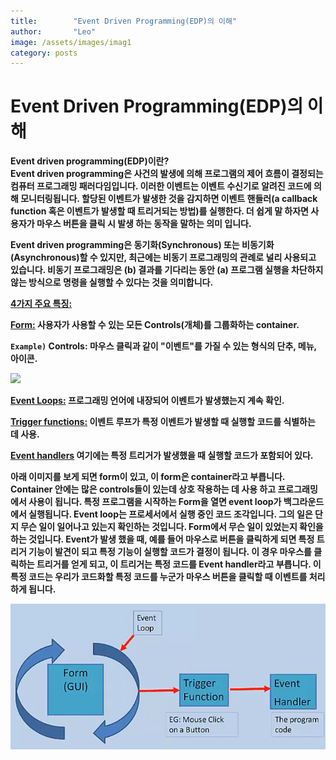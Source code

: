 ```yaml
---
title:        "Event Driven Programming(EDP)의 이해"
author:       "Leo"
image: /assets/images/imag1
category: posts
---
```

# Event Driven Programming(EDP)의 이해
<strong>Event driven programming(EDP)이란? <strong><br>
Event driven programming은 사건의 발생에 의해 프로그램의 제어 흐름이 결정되는 컴퓨터 프로그래밍 패러다임입니다. 이러한 이벤트는 이벤트 수신기로 알려진 코드에 의해 모니터링됩니다. 할당된 이벤트가 발생한 것을 감지하면 이벤트 핸들러(a callback function 혹은 이벤트가 발생할 때 트리거되는 방법)를 실행한다. 더 쉽게 말 하자면 사용자가 마우스 버튼을 클릭 시 발생 하는 동작을 말하는 의미 입니다. 

Event driven programming은 동기화(Synchronous) 또는 비동기화(Asynchronous)할 수 있지만, 최근에는 비동기 프로그래밍의 관례로 널리 사용되고 있습니다. 비동기 프로그래밍은 (b) 결과를 기다리는 동안 (a) 프로그램 실행을 차단하지 않는 방식으로 명령을 실행할 수 있다는 것을 의미합니다. 

<strong><ins>4가지 주요 특징:</ins></strong>

<ins>Form:</ins> 사용자가 사용할 수 있는 모든 Controls(개체)를 그룹화하는 container. <br>

`Example)` Controls: 마우스 클릭과 같이 "이벤트"를 가질 수 있는 형식의 단추, 메뉴, 아이콘. <br>

<img src="/assets/images/ edpform.png"> <br>

<ins>Event Loops:</ins> 프로그래밍 언어에 내장되어 이벤트가 발생했는지 계속 확인. <br>

<ins>Trigger functions:</ins> 이벤트 루프가 특정 이벤트가 발생할 때 실행할 코드를 식별하는 데 사용. <br>

<ins>Event handlers</ins> 여기에는 특정 트리거가 발생했을 때 실행할 코드가 포함되어 있다.<br>

아래 이미지를 보게 되면 form이 있고, 이 form은 container라고 부릅니다. Container 안에는 많은 controls들이 있는데 상호 작용하는 데 사용 하고 프로그래밍에서 사용이 됩니다. 특정 프로그램을 시작하는 Form을 열면 event loop가 백그라운드에서 실행됩니다. Event loop는 프로세서에서 실행 중인 코드 조각입니다. 그의 일은 단지 무슨 일이 일어나고 있는지 확인하는 것입니다. Form에서 무슨 일이 있었는지 확인을 하는 것입니다. 
Event가 발생 했을 때, 예를 들어 마우스로 버튼을 클릭하게 되면 특정 트리거 기능이 발견이 되고 특정 기능이 실행할 코드가 결정이 됩니다. 이 경우 마우스를 클릭하는 트리거를 얻게 되고, 이 트리거는 특정 코드를 Event handler라고 부릅니다. 이 특정 코드는 우리가 코드화할 특정 코드를 누군가 마우스 버튼을 클릭할 때 이벤트를 처리 하게 됩니다.

<img src="/assets/images/edrprocess.png"><br>